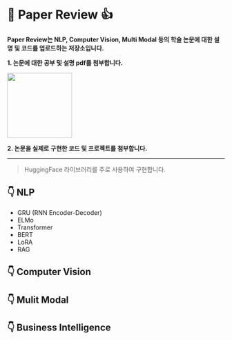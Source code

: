 # :star_struck: Paper Review :+1:

**Paper Review는 NLP, Computer Vision, Multi Modal 등의 학술 논문에 대한 설명 및 코드를 업로드하는 저장소입니다.**      


   
**1. 논문에 대한 공부 및 설명 pdf를 첨부합니다.**      

<img src="https://github.com/torijune/paper_review/assets/128570787/eadb98a5-5534-4c1f-ba6b-0ecec29107f9" width="150">


**2. 논문을 실제로 구현한 코드 및 프로젝트를 첨부합니다.**   
* * *
> HuggingFace 라이브러리를 주로 사용하여 구현합니다.


## :point_down: NLP
- GRU (RNN Encoder-Decoder)
- ELMo
- Transformer
- BERT
- LoRA
- RAG
## :point_down: Computer Vision

## :point_down: Mulit Modal

## :point_down: Business Intelligence
